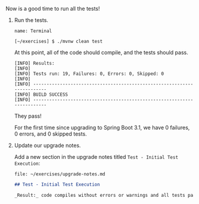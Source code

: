 Now is a good time to run all the tests!

1. Run the tests.

   ```dashboard:open-dashboard
   name: Terminal
   ```

   ```shell
   [~/exercises] $ ./mvnw clean test
   ```

   At this point, all of the code should compile, and the tests should pass.

   ```shell
   [INFO] Results:
   [INFO]
   [INFO] Tests run: 19, Failures: 0, Errors: 0, Skipped: 0
   [INFO]
   [INFO] ------------------------------------------------------------------------
   [INFO] BUILD SUCCESS
   [INFO] ------------------------------------------------------------------------
   ```

   They pass!

   For the first time since upgrading to Spring Boot 3.1, we have 0 failures, 0 errors, and 0 skipped tests.

1. Update our upgrade notes.

   Add a new section in the upgrade notes titled `Test - Initial Test Execution`:

   ```editor:open-file
   file: ~/exercises/upgrade-notes.md
   ```

   ```markdown
   ## Test - Initial Test Execution

   _Result:_ code compiles without errors or warnings and all tests pass
   ```
